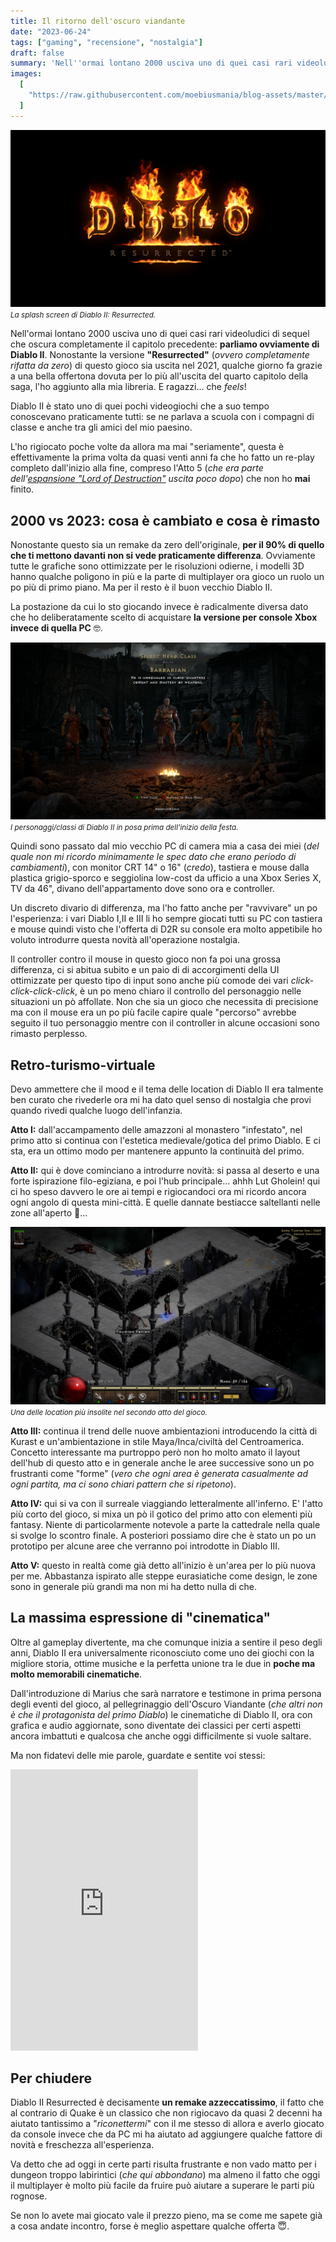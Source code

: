 ```yaml
---
title: Il ritorno dell'oscuro viandante
date: "2023-06-24"
tags: ["gaming", "recensione", "nostalgia"]
draft: false
summary: 'Nell''ormai lontano 2000 usciva uno di quei casi rari videoludici di sequel che oscura completamente il capitolo precedente: parliamo ovviamente di Diablo II. Nonostante la versione "Resurrected" (ovvero completamente rifatta da zero) di questo gioco sia uscita nel 2021, qualche giorno fa grazie a una bella offertona dovuta per lo più all''uscita del quarto capitolo della saga, l''ho aggiunto alla mia libreria. E ragazzi... che feels!'
images:
  [
    "https://raw.githubusercontent.com/moebiusmania/blog-assets/master/images/2023/diablo2r-logo.png",
  ]
---
```


![La splash screen di Diablo II: Resurrected.](https://raw.githubusercontent.com/moebiusmania/blog-assets/master/images/2023/diablo2r-logo.png)<small>_La splash screen di Diablo II: Resurrected._</small>

Nell'ormai lontano 2000 usciva uno di quei casi rari videoludici di sequel che oscura completamente il capitolo precedente: **parliamo ovviamente di Diablo II**. Nonostante la versione **"Resurrected"** (_ovvero completamente rifatta da zero_) di questo gioco sia uscita nel 2021, qualche giorno fa grazie a una bella offertona dovuta per lo più all'uscita del quarto capitolo della saga, l'ho aggiunto alla mia libreria. E ragazzi... che _feels_!

Diablo II è stato uno di quei pochi videogiochi che a suo tempo conoscevano praticamente tutti: se ne parlava a scuola con i compagni di classe e anche tra gli amici del mio paesino.

L'ho rigiocato poche volte da allora ma mai "seriamente", questa è effettivamente la prima volta da quasi venti anni fa che ho fatto un re-play completo dall'inizio alla fine, compreso l'Atto 5 (*che era parte dell'[espansione "Lord of Destruction"](https://en.wikipedia.org/wiki/Diablo_II:_Lord_of_Destruction) uscita poco dopo*) che non ho **mai** finito.

## 2000 vs 2023: cosa è cambiato e cosa è rimasto
Nonostante questo sia un remake da zero dell'originale, **per il 90% di quello che ti mettono davanti non si vede praticamente differenza**. Ovviamente tutte le grafiche  sono ottimizzate per le risoluzioni odierne, i modelli 3D hanno qualche poligono in più e la parte di multiplayer ora gioco un ruolo un po più di primo piano. Ma per il resto è il buon vecchio Diablo II.

La postazione da cui lo sto giocando invece è radicalmente diversa dato che ho deliberatamente scelto di acquistare **la versione per console Xbox invece di quella PC** 🤓. 

![I personaggi/classi di Diablo II in posa prima dell'inizio della festa.](https://raw.githubusercontent.com/moebiusmania/blog-assets/master/images/2023/diablo2r-chars.png)<small>_I personaggi/classi di Diablo II in posa prima dell'inizio della festa._</small>

Quindi sono passato dal mio vecchio PC di camera mia a casa dei miei (*del quale non mi ricordo minimamente le spec dato che erano periodo di cambiamenti*), con monitor CRT 14" o 16" (*credo*), tastiera e mouse dalla plastica grigio-sporco e seggiolina low-cost da ufficio a una Xbox Series X, TV da 46", divano dell'appartamento dove sono ora e controller.

Un discreto divario di differenza, ma l'ho fatto anche per "ravvivare" un po l'esperienza: i vari Diablo I,II e III li ho sempre giocati tutti su PC con tastiera e mouse quindi visto che l'offerta di D2R su console era molto appetibile ho voluto introdurre questa novità all'operazione nostalgia.

Il controller contro il mouse in questo gioco non fa poi una grossa differenza, ci si abitua subito e un paio di di accorgimenti della UI ottimizzate per questo tipo di input sono anche più comode dei vari *click-click-click-click*, è un po meno chiaro il controllo del personaggio nelle situazioni un pò affollate. Non che sia un gioco che necessita di precisione ma con il mouse era un po più facile capire quale "percorso" avrebbe seguito il tuo personaggio mentre con il controller in alcune occasioni sono rimasto perplesso.


## Retro-turismo-virtuale
Devo ammettere che il mood e il tema delle location di Diablo II era talmente ben curato che rivederle ora mi ha dato quel senso di nostalgia che provi quando rivedi qualche luogo dell'infanzia.

**Atto I:** dall'accampamento delle amazzoni al monastero "infestato", nel primo atto si continua con l'estetica medievale/gotica del primo Diablo. E ci sta, era un ottimo modo per mantenere appunto la continuità del primo.

**Atto II:** qui è dove cominciano a introdurre novità: si passa al deserto e una forte ispirazione filo-egiziana, e poi l'hub principale...  ahhh Lut Gholein! qui ci ho speso davvero le ore ai tempi e rigiocandoci ora mi ricordo ancora ogni angolo di questa mini-città. E quelle dannate bestiacce saltellanti nelle zone all'aperto 🤬...

![Una delle location più insolite nel secondo atto del gioco.](https://raw.githubusercontent.com/moebiusmania/blog-assets/master/images/2023/diablo2r-arcane.png)<small>_Una delle location più insolite nel secondo atto del gioco._</small>

**Atto III:** continua il trend delle nuove ambientazioni introducendo la città di Kurast e un'ambientazione in stile Maya/Inca/civiltà del Centroamerica. Concetto interessante ma purtroppo però non ho molto amato il layout dell'hub di questo atto e in generale anche le aree successive sono un po frustranti come "forme" (_vero che ogni area è generata casualmente ad ogni partita, ma ci sono chiari pattern che si ripetono_).

**Atto IV:** qui si va con il surreale viaggiando letteralmente all'inferno. E' l'atto più corto del gioco, si mixa un pò il gotico del primo atto con elementi più fantasy. Niente di particolarmente notevole a parte la cattedrale nella quale si svolge lo scontro finale. A posteriori possiamo dire che è stato un po un prototipo per alcune aree che verranno poi introdotte in Diablo III.

**Atto V:** questo in realtà come già detto all'inizio è un'area per lo più nuova per me. Abbastanza ispirato alle steppe eurasiatiche come design, le zone sono in generale più grandi ma non mi ha detto nulla di che.

## La massima espressione di "cinematica"
Oltre al gameplay divertente, ma che comunque inizia a sentire il peso degli anni, Diablo II era universalmente riconosciuto come uno dei giochi con la migliore storia, ottime musiche e la perfetta unione tra le due in **poche ma molto memorabili cinematiche**.

Dall'introduzione di Marius che sarà narratore e testimone in prima persona degli eventi del gioco, al pellegrinaggio dell'Oscuro Viandante (*che altri non è che il protagonista del primo Diablo*) le cinematiche di Diablo II, ora con grafica e audio aggiornate, sono diventate dei classici per certi aspetti ancora imbattuti e qualcosa che anche oggi difficilmente si vuole saltare.

Ma non fidatevi delle mie parole, guardate e sentite voi stessi:

<iframe loading="lazy" class="w-full" height="450" src="https://www.youtube.com/embed/cnUNGgWGcA0" frameborder="0" allowfullscreen></iframe>

## Per chiudere
Diablo II Resurrected è decisamente **un remake azzeccatissimo**, il fatto che al contrario di Quake è un classico che non rigiocavo da quasi 2 decenni ha aiutato tantissimo a "*riconettermi*" con il me stesso di allora e averlo giocato da console invece che da PC mi ha aiutato ad aggiungere qualche fattore di novità e freschezza all'esperienza.

Va detto che ad oggi in certe parti risulta frustrante e non vado matto per i dungeon troppo labirintici (*che qui abbondano*) ma almeno il fatto che oggi il multiplayer è molto più facile da fruire può aiutare a superare le parti più rognose.

Se non lo avete mai giocato vale il prezzo pieno, ma se come me sapete già a cosa andate incontro, forse è meglio aspettare qualche offerta 😇.
